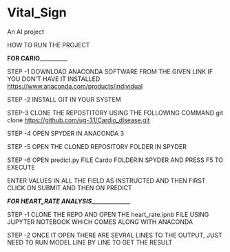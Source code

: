 # Vital_Sign
An AI project 

HOW TO RUN THE PROJECT

________________________________FOR CARIO__________________________________________

STEP -1 DOWNLOAD ANACONDA SOFTWARE FROM THE GIVEN LINK IF YOU DON'T HAVE IT INSTALLED
https://www.anaconda.com/products/individual

STEP -2 INSTALL GIT IN YOUR SYSTEM 

STEP-3 CLONE THE REPOSTITORY USING THE FOLLOWING COMMAND
git clone https://github.com/ug-31/Cardio_disease.git

STEP -4 OPEN SPYDER IN ANACONDA 3

STEP -5 OPEN THE CLONED REPOSITORY FOLDER IN SPYDER

STEP -6 OPEN predict.py FILE Cardo FOLDERIN SPYDER AND PRESS F5 TO EXECUTE

ENTER VALUES IN ALL THE FIELD AS INSTRUCTED AND THEN FIRST CLICK ON SUBMIT AND THEN ON PREDICT


_____________________________FOR HEART_RATE ANALYSIS___________________________________________


STEP -1 CLONE THE REPO AND OPEN THE heart_rate.ipnb FILE USING JUPYTER NOTEBOOK WHICH COMES ALONG WITH ANACONDA 

STEP -2 ONCE IT OPEN THERE ARE SEVRAL LINES TO THE OUTPUT, JUST NEED TO RUN MODEL LINE BY LINE TO GET THE RESULT





